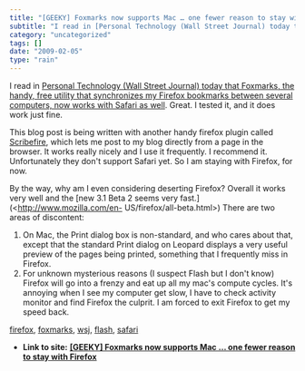 ```yaml
---
title: "[GEEKY] Foxmarks now supports Mac … one fewer reason to stay with Firefox"
subtitle: "I read in [Personal Technology (Wall Street Journal) today that Foxmarks, the"
category: "uncategorized"
tags: []
date: "2009-02-05"
type: "rain"
---
```

I read in [Personal Technology (Wall Street Journal) today that Foxmarks, the
handy, free utility that synchronizes my Firefox bookmarks between several
computers, now works with Safari as
well](<http://online.wsj.com/article/SB123379804164650385.html?mod=hps_us_my_columnists>).
Great. I tested it, and it does work just fine.

This blog post is being written with another handy firefox plugin called
[Scribefire](<http://www.scribefire.com/>), which lets me post to my blog
directly from a page in the browser. It works really nicely and I use it
frequently. I recommend it. Unfortunately they don't support Safari yet. So I
am staying with Firefox, for now.

By the way, why am I even considering deserting Firefox? Overall it works very
well and the [new 3.1 Beta 2 seems very fast.](<http://www.mozilla.com/en-
US/firefox/all-beta.html>) There are two areas of discontent:

  1. On Mac, the Print dialog box is non-standard, and who cares about that, except that the standard Print dialog on Leopard displays a very useful preview of the pages being printed, something that I frequently miss in Firefox.
  2. For unknown mysterious reasons (I suspect Flash but I don't know) Firefox will go into a frenzy and eat up all my mac's compute cycles. It's annoying when I see my computer get slow, I have to check activity monitor and find Firefox the culprit. I am forced to exit Firefox to get my speed back.

[firefox](<http://technorati.com/tag/firefox>),
[foxmarks](<http://technorati.com/tag/foxmarks>),
[wsj](<http://technorati.com/tag/wsj>),
[flash](<http://technorati.com/tag/flash>),
[safari](<http://technorati.com/tag/safari>)


* **Link to site:** **[[GEEKY] Foxmarks now supports Mac … one fewer reason to stay with Firefox](None)**